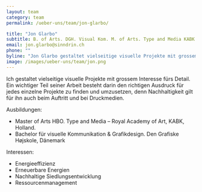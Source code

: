 ```yaml
---
layout: team
category: team
permalink: /ueber-uns/team/jon-glarbo/

title: "Jon Glarbo"
subtitle: B. of Arts. DGH. Visual Kom. M. of Arts. Type and Media KABK 
email: jon.glarbo@sinndrin.ch
phone: ""
byline: "Jon Glarbo gestaltet vielseitige visuelle Projekte mit grossem Interesse fürs Detail. Ein wichtiger Teil seiner Arbeit besteht darin den richtigen Ausdruck für jedes einzelne Projekte zu finden und umzusetzen, denn Nachhaltigkeit gilt für ihn auch beim Auftritt und bei Druckmedien."
image: /images/ueber-uns/team/jon.png
---
```

Ich gestaltet vielseitige visuelle Projekte mit grossem Interesse fürs Detail. Ein wichtiger Teil seiner Arbeit besteht darin den richtigen Ausdruck für jedes einzelne Projekte zu finden und umzusetzen, denn Nachhaltigkeit gilt für ihn auch beim Auftritt und bei Druckmedien.

Ausbildungen:

- Master of Arts HBO. Type and Media – Royal Academy of Art, KABK, Holland.
- Bachelor für visuelle Kommunikation & Grafikdesign. Den Grafiske Højskole, Dänemark

Interessen:

- Energieeffizienz
- Erneuerbare Energien
- Nachhaltige Siedlungsentwicklung
- Ressourcenmanagement

